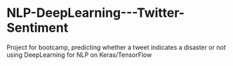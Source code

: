 # NLP-DeepLearning---Twitter-Sentiment
Project for bootcamp, predicting whether a tweet indicates a disaster or not using DeepLearning for NLP on Keras/TensorFlow
